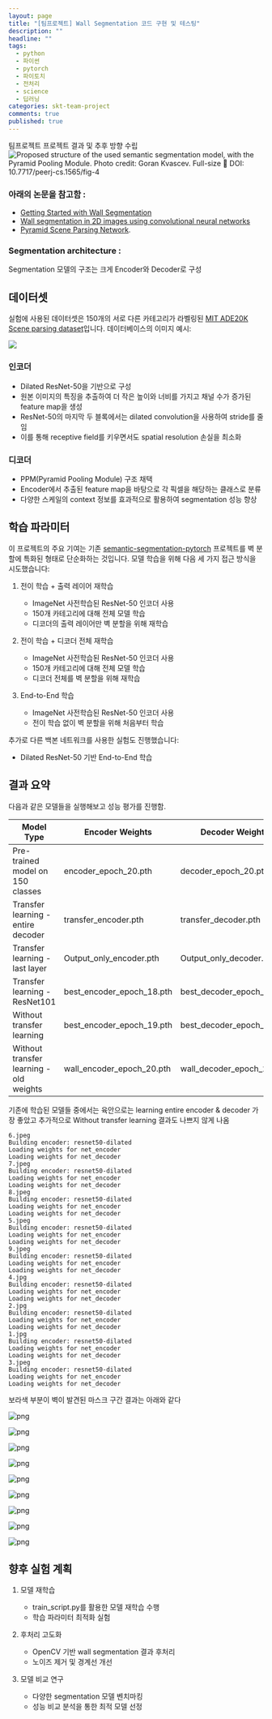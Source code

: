 ```yaml
---
layout: page
title: "[팀프로젝트] Wall Segmentation 코드 구현 및 테스팅"
description: ""
headline: ""
tags:
  - python
  - 파이썬
  - pytorch
  - 파이토치
  - 전처리
  - science
  - 딥러닝
categories: skt-team-project
comments: true
published: true
---
```


팀프로젝트  프로젝트 결과 및 추후 방향 수립 
![Proposed structure of the used semantic segmentation model, with the Pyramid Pooling Module. Photo credit: Goran Kvascev. Full-size  DOI: 10.7717/peerj-cs.1565/fig-4](https://www.researchgate.net/profile/Mihailo-Bjekic/publication/373861585/figure/fig4/AS:11431281192951759@1695809707374/Proposed-structure-of-the-used-semantic-segmentation-model-with-the-Pyramid-Pooling.ppm)
### 아래의 논문을 참고함 :

- [Getting Started with Wall Segmentation](https://www.researchgate.net/publication/363059238_Getting_Started_with_Wall_Segmentation)
- [Wall segmentation in 2D images using convolutional neural networks](https://www.researchgate.net/publication/373861585_Wall_segmentation_in_2D_images_using_convolutional_neural_networks)
- [Pyramid Scene Parsing Network](https://arxiv.org/abs/1612.01105).

### Segmentation architecture :

Segmentation 모델의 구조는 크게 Encoder와 Decoder로 구성


## 데이터셋

실험에 사용된 데이터셋은 150개의 서로 다른 카테고리가 라벨링된 [MIT ADE20K Scene parsing dataset](http://sceneparsing.csail.mit.edu/)입니다. 데이터베이스의 이미지 예시:


![](https://cdn.mathpix.com/snip/images/6SmSJp9CmmPLoM1urb_s3BK15xboUDHUQwR4AXYIlOs.original.fullsize.png)


### 인코더
- Dilated ResNet-50을 기반으로 구성
- 원본 이미지의 특징을 추출하여 더 작은 높이와 너비를 가지고 채널 수가 증가된 feature map을 생성
- ResNet-50의 마지막 두 블록에서는 dilated convolution을 사용하여 stride를 줄임
- 이를 통해 receptive field를 키우면서도 spatial resolution 손실을 최소화

### 디코더
- PPM(Pyramid Pooling Module) 구조 채택
- Encoder에서 추출된 feature map을 바탕으로 각 픽셀을 해당하는 클래스로 분류
- 다양한 스케일의 context 정보를 효과적으로 활용하여 segmentation 성능 향상


## 학습 파라미터

이 프로젝트의 주요 기여는 기존 [semantic-segmentation-pytorch](https://github.com/CSAILVision/semantic-segmentation-pytorch) 프로젝트를 벽 분할에 특화된 형태로 단순화하는 것입니다. 모델 학습을 위해 다음 세 가지 접근 방식을 시도했습니다:

1. 전이 학습 + 출력 레이어 재학습
   - ImageNet 사전학습된 ResNet-50 인코더 사용
   - 150개 카테고리에 대해 전체 모델 학습 
   - 디코더의 출력 레이어만 벽 분할을 위해 재학습

2. 전이 학습 + 디코더 전체 재학습  
   - ImageNet 사전학습된 ResNet-50 인코더 사용
   - 150개 카테고리에 대해 전체 모델 학습
   - 디코더 전체를 벽 분할을 위해 재학습

3. End-to-End 학습
   - ImageNet 사전학습된 ResNet-50 인코더 사용
   - 전이 학습 없이 벽 분할을 위해 처음부터 학습

추가로 다른 백본 네트워크를 사용한 실험도 진행했습니다:
- Dilated ResNet-50 기반 End-to-End 학습


## 결과 요약

다음과 같은 모델들을 실행해보고 성능 평가를 진행함. 

| Model Type                              | Encoder Weights           | Decoder Weights           | 결과  |
| --------------------------------------- | ------------------------- | ------------------------- | --- |
| Pre-trained model on 150 classes        | encoder_epoch_20.pth      | decoder_epoch_20.pth      |     |
| Transfer learning - entire decoder      | transfer_encoder.pth      | transfer_decoder.pth      | ⭐⭐⭐ |
| Transfer learning - last layer          | Output_only_encoder.pth   | Output_only_decoder.pth   | ⭐   |
| Transfer learning - ResNet101           | best_encoder_epoch_18.pth | best_decoder_epoch_18.pth | ⭐   |
| Without transfer learning               | best_encoder_epoch_19.pth | best_decoder_epoch_19.pth | ⭐⭐  |
| Without transfer learning - old weights | wall_encoder_epoch_20.pth | wall_decoder_epoch_20.pth | ⭐⭐  |


기존에 학습된 모델들 중에서는 육안으로는 learning entire encoder & decoder 가장 좋았고 추가적으로 Without transfer learning 결과도 나쁘지 않게 나옴 





    6.jpeg
    Building encoder: resnet50-dilated
    Loading weights for net_encoder
    Loading weights for net_decoder
    7.jpeg
    Building encoder: resnet50-dilated
    Loading weights for net_encoder
    Loading weights for net_decoder
    8.jpeg
    Building encoder: resnet50-dilated
    Loading weights for net_encoder
    Loading weights for net_decoder
    5.jpeg
    Building encoder: resnet50-dilated
    Loading weights for net_encoder
    Loading weights for net_decoder
    9.jpeg
    Building encoder: resnet50-dilated
    Loading weights for net_encoder
    Loading weights for net_decoder
    4.jpg
    Building encoder: resnet50-dilated
    Loading weights for net_encoder
    Loading weights for net_decoder
    2.jpg
    Building encoder: resnet50-dilated
    Loading weights for net_encoder
    Loading weights for net_decoder
    1.jpg
    Building encoder: resnet50-dilated
    Loading weights for net_encoder
    Loading weights for net_decoder
    3.jpeg
    Building encoder: resnet50-dilated
    Loading weights for net_encoder
    Loading weights for net_decoder

 보라색 부분이 벽이 발견된 마스크 구간 결과는 아래와 같다 
    
![png]({{site.baseurl}}/images/2025-02-01/testing_4_1.png)
    



    
![png]({{site.baseurl}}/images/2025-02-01/testing_4_2.png)
    



    
![png]({{site.baseurl}}/images/2025-02-01/testing_4_3.png)
    



    
![png]({{site.baseurl}}/images/2025-02-01/testing_4_4.png)
    



    
![png]({{site.baseurl}}/images/2025-02-01/testing_4_5.png)
    


    
![png]({{site.baseurl}}/images/2025-02-01/testing_4_6.png)
    



    
![png]({{site.baseurl}}/images/2025-02-01/testing_4_7.png)
    



    
![png]({{site.baseurl}}/images/2025-02-01/testing_4_8.png)
    



    
![png]({{site.baseurl}}/images/2025-02-01/testing_4_9.png)


## 향후 실험 계획

1. 모델 재학습
   - train_script.py를 활용한 모델 재학습 수행
   - 학습 파라미터 최적화 실험

2. 후처리 고도화
   - OpenCV 기반 wall segmentation 결과 후처리
   - 노이즈 제거 및 경계선 개선
   
3. 모델 비교 연구
   - 다양한 segmentation 모델 벤치마킹
   - 성능 비교 분석을 통한 최적 모델 선정

